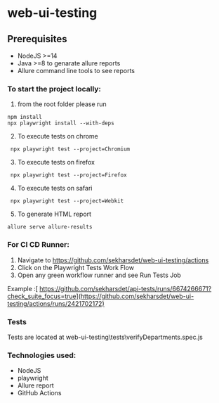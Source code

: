 # web-ui-testing
## Prerequisites

- NodeJS >=14
- Java >=8 to genarate allure reports
- Allure command line tools to see reports

### To start the project locally:

1. from the root folder please run 
```
npm install
npx playwright install --with-deps
```
2. To execute tests on chrome
```
 npx playwright test --project=Chromium
```
3. To execute tests on firefox
```
 npx playwright test --project=Firefox
```
4. To execute tests on safari
```
 npx playwright test --project=Webkit
```
5. To generate HTML report
```
allure serve allure-results
```

### For CI CD Runner:

1. Navigate to https://github.com/sekharsdet/web-ui-testing/actions
2. Click on the Playwright Tests Work Flow
3. Open any green workflow runner and see Run Tests Job

Example :[ https://github.com/sekharsdet/api-tests/runs/6674266671?check_suite_focus=true](https://github.com/sekharsdet/web-ui-testing/actions/runs/2421702172)

### Tests

Tests are located at web-ui-testing\tests\verifyDepartments.spec.js


### Technologies used:

- NodeJS
- playwright
- Allure report
- GitHub Actions
